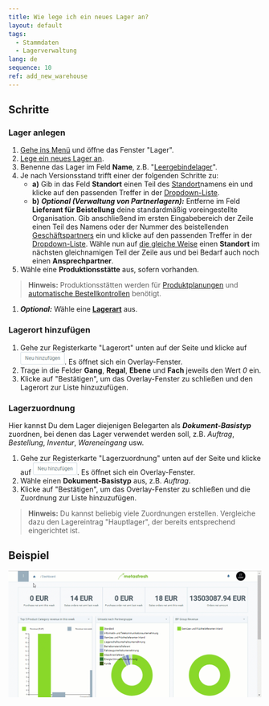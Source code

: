 ```yaml
---
title: Wie lege ich ein neues Lager an?
layout: default
tags:
  - Stammdaten
  - Lagerverwaltung
lang: de
sequence: 10
ref: add_new_warehouse
---
```


## Schritte

### Lager anlegen
1. [Gehe ins Menü](Menu) und öffne das Fenster "Lager".
1. [Lege ein neues Lager an](Neuer_Datensatz_Fenster_Webui).
1. Benenne das Lager im Feld **Name**, z.B. "[Leergebindelager](Leergebindelager_anlegen)".
1. Je nach Versionsstand trifft einer der folgenden Schritte zu:
    - **a)** Gib in das Feld **Standort** einen Teil des [Standort](Adresse_erfassen_Tab)namens ein und klicke auf den passenden Treffer in der <a href="Keyboard_Shortcuts_Liste#dropdown" title="Dynamisches Suchfeld (Autocomplete)">Dropdown-Liste</a>.
    - **b)** ***Optional (Verwaltung von Partnerlagern):*** Entferne im Feld **Lieferant für Beistellung** deine standardmäßig voreingestellte Organisation. Gib anschließend im ersten Eingabebereich der Zeile einen Teil des Namens oder der Nummer des beistellenden [Geschäftspartners](Neuer_Geschaeftspartner) ein und klicke auf den passenden Treffer in der <a href="Keyboard_Shortcuts_Liste#dropdown" title="Dynamisches Suchfeld (Autocomplete)">Dropdown-Liste</a>. Wähle nun auf <a href="Keyboard_Shortcuts_Liste#dropdown" title="Dynamisches Suchfeld (Autocomplete)">die gleiche Weise</a> einen **Standort** im nächsten gleichnamigen Teil der Zeile aus und bei Bedarf auch noch einen **Ansprechpartner**.
1. Wähle eine **Produktionsstätte** aus, sofern vorhanden.
 >**Hinweis:** Produktionsstätten werden für [Produktplanungen](Produktplandaten) und [automatische Bestellkontrollen](Automatische_Bestellkontrollen) benötigt.

1. ***Optional:*** Wähle eine [**Lagerart**](Lagerart_hinzufuegen) aus.

### <a name="lagerort">Lagerort hinzufügen</a>
1. Gehe zur Registerkarte "Lagerort" unten auf der Seite und klicke auf !["Neu hinzufügen"](assets/Neu_hinzufuegen_Button.png). Es öffnet sich ein Overlay-Fenster.
1. Trage in die Felder **Gang**, **Regal**, **Ebene** und **Fach** jeweils den Wert *0* ein.
1. Klicke auf "Bestätigen", um das Overlay-Fenster zu schließen und den Lagerort zur Liste hinzuzufügen.

### <a name="lagerzuordnung">Lagerzuordnung</a>
Hier kannst Du dem Lager diejenigen Belegarten als ***Dokument-Basistyp*** zuordnen, bei denen das Lager verwendet werden soll, z.B. *Auftrag*, *Bestellung*, *Inventur*, *Wareneingang* usw.

1. Gehe zur Registerkarte "Lagerzuordnung" unten auf der Seite und klicke auf !["Neu hinzufügen"](assets/Neu_hinzufuegen_Button.png). Es öffnet sich ein Overlay-Fenster.
1. Wähle einen **Dokument-Basistyp** aus, z.B. *Auftrag*.
1. Klicke auf "Bestätigen", um das Overlay-Fenster zu schließen und die Zuordnung zur Liste hinzuzufügen.
 >**Hinweis:** Du kannst beliebig viele Zuordnungen erstellen. Vergleiche dazu den Lagereintrag "Hauptlager", der bereits entsprechend eingerichtet ist.

## Beispiel
<kbd><img src="assets/Neues_Lager_anlegen.gif" alt="GIF: Neues Lager anlegen"></kbd>
